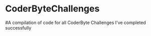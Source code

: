 # CoderByteChallenges
#A compilation of code for all CoderByte Challenges I've completed successfully
